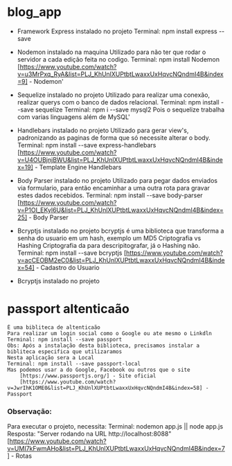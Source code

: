 # blog_app

- Framework Express instalado no projeto
   Terminal: npm install express --save

- Nodemon instalado na maquina
   Utilizado para não ter que rodar o servidor a cada edição feita no codigo.
   Terminal: npm install Nodemon
      [https://www.youtube.com/watch?v=u3MrPxq_RyA&list=PLJ_KhUnlXUPtbtLwaxxUxHqvcNQndmI4B&index=9] - Nodemon'

- Sequelize instalado no projeto
   Utilizado para realizar uma conexão, realizar querys com o banco de dados relacional.
   Terminal: npm install --save sequelize
   Terminal: npm i --save mysql2
               Pois o sequelize trabalha com varias linguagens além de MySQL'

- Handlebars instalado no projeto
   Utilizado para gerar view's, padronizando as paginas de forma que só necessite alterar o body.
   Terminal: npm install --save express-handlebars
      [https://www.youtube.com/watch?v=U4OUBjnjBWU&list=PLJ_KhUnlXUPtbtLwaxxUxHqvcNQndmI4B&index=19] - Template Engine Handlebars

- Body Parser instalado no projeto
   Utilizado para pegar dados enviados via formulario, para então encaminhar a uma outra rota para gravar estes dados recebidos.
   Terminal: npm install --save body-parser
      [https://www.youtube.com/watch?v=P1OI_EKyl6U&list=PLJ_KhUnlXUPtbtLwaxxUxHqvcNQndmI4B&index=25] - Body Parser

- Bcryptjs instalado no projeto
    bcryptjs é uma biblioteca que transforma a senha do usuario em um hash, exemplo um MD5
    Criptografia vs Hashing
    Criptografia da para descripitografar, já o Hashing não.
    Terminal: npm install --save bcryptjs
        [https://www.youtube.com/watch?v=acCEOBM2eC0&list=PLJ_KhUnlXUPtbtLwaxxUxHqvcNQndmI4B&index=54] - Cadastro do Usuario

- Bcryptjs instalado no projeto

# passport altenticaão
    É uma bibliteca de altenticaão
    Para realizar um login social como o Google ou ate mesmo o Linkdln
    Terminal: npm install --save passport
    Obs: Após a instalação desta biblioteca, precisamos instalar a bibliteca especifica que utilizaramos
    Nesta aplicação sera a Local
    Terminal: npm install --save passport-local
    Mas podemos usar a do Google, Facebook ou outros que o site 
        [https://www.passportjs.org/] - Site oficial
        [https://www.youtube.com/watch?v=JwrIhK1OME0&list=PLJ_KhUnlXUPtbtLwaxxUxHqvcNQndmI4B&index=58] - Passport



### Observação:

Para executar o projeto, necessita:
   Terminal: nodemon app.js      ||      node app.js
   Resposta: "Server rodando na URL http://localhost:8088"
      [https://www.youtube.com/watch?v=UMI7kFwmAHo&list=PLJ_KhUnlXUPtbtLwaxxUxHqvcNQndmI4B&index=7] - Rotas